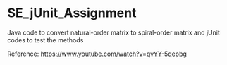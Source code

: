 # SE_jUnit_Assignment
Java code to convert natural-order matrix to spiral-order matrix and jUnit codes to test the methods

Reference:
https://www.youtube.com/watch?v=qvYY-5qepbg

